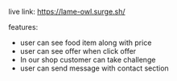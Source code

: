 live link: https://lame-owl.surge.sh/

features: 
* user can see food item along with price
* user can see offer when click offer
* In our shop customer can take challenge
* user can send message with contact section
